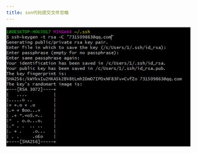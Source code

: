 ```yaml
---
title: svn代码提交文件忽略
---
```


![](https://github.com/mydb123/gitBook/blob/master/photo/git/生成密钥.jpg "生成密钥.jpg")

